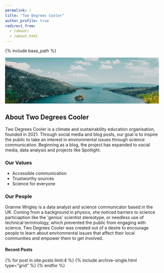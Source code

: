 ```yaml
---
permalink: /
title: "Two Degrees Cooler"
author_profile: true
redirect_from: 
  - /about/
  - /about.html
---
```


{% include base_path %}

<img src="/images/Header-temporary.jpg" alt="Header Temporary">

## About Two Degrees Cooler

Two Degrees Cooler is a climate and sustainability education organisation, founded in 2021. Through social media and blog posts, our goal is to inspire the public to take an interest in environmental issues through science communication. Beginning as a blog, the project has expanded to social media, data analysis and projects like Spotlight. 

### Our Values

<ul>
<li>Accessible communication</li>
<li>Trustworthy sources</li>
<li>Science for everyone</li>
</ul>

### Our People

Grainne Wrigley is a data analyst and science communicator based in the UK. Coming from a background in physics, she noticed barriers to science particiaption like the 'genius' scientist stereotype, or needless use of technical terminology, which prevented the public from engaging with science. Two Degrees Cooler was created out of a desire to encourage people to learn about environmental issues that affect their local communities and empower them to get involved.


<div class="page__related-home">
  <div class="page__inner-wrap">
    <h4 class="page__related-title">Recent Posts</h4>
    <div class="grid__wrapper">
      {% for post in site.posts limit:4 %}
        {% include archive-single.html type="grid" %}
      {% endfor %}
    </div>
  </div>
</div>
